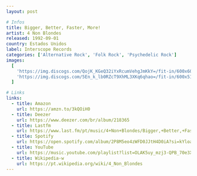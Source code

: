 ```yaml
---
layout: post

# Infos
title: Bigger, Better, Faster, More!
artist: 4 Non Blondes
released: 1992-09-01
country: Estados Unidos
label: Interscope Records
categories: ['Alternative Rock', 'Folk Rock', 'Psychedelic Rock']
images:
  [
    'https://img.discogs.com/QojK_KGeQ32iYxRcumVehgJmKkY=/fit-in/600x600/filters:strip_icc():format(jpeg):mode_rgb():quality(90)/discogs-images/R-415348-1316278489.jpeg.jpg',
    'https://img.discogs.com/5En_k_lb0RZcT9XhML3XKq6qhao=/fit-in/600x514/filters:strip_icc():format(jpeg):mode_rgb():quality(90)/discogs-images/R-415348-1517876525-5847.jpeg.jpg',
  ]

# Links
links:
  - title: Amazon
    url: https://amzn.to/3kQOiH0
  - title: Deezer
    url: https://www.deezer.com/br/album/218365
  - title: Lastfm
    url: https://www.last.fm/pt/music/4+Non+Blondes/Bigger,+Better,+Faster,+More!
  - title: Spotify
    url: https://open.spotify.com/album/2P8M5eo4zWFD0JJtH4D0iA?si=kYloav7eTsCGXDMhm5DEFQ
  - title: YouTube
    url: https://music.youtube.com/playlist?list=OLAK5uy_mzj3-QPB_70e3X9mmQV8ElewPuHx60h0Y
  - title: Wikipedia-w
    url: https://pt.wikipedia.org/wiki/4_Non_Blondes
---
```

